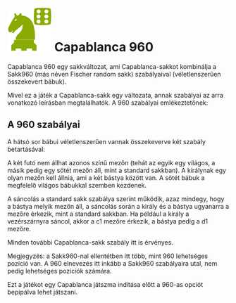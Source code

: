 # ![Capablanca960 ikon](https://github.com/gbtami/pychess-variants/blob/master/static/icons/caparandom.svg) Capablanca 960

Capablanca 960 egy sakkváltozat, ami Capablanca-sakkot kombinálja a Sakk960 (más néven Fischer random sakk) szabályaival (véletlenszerűen összekevert bábuk).

Mivel ez a játék a Capablanca-sakk egy változata, annak szabályai az arra vonatkozó leírásban megtalálhatók. A 960 szabályai emlékeztetőnek:

## A 960 szabályai

A hátsó sor bábui véletlenszerűen vannak összekeverve két szabály betartásával:

A két futó nem állhat azonos színű mezőn (tehát az egyik egy világos, a másik pedig egy sötét mezőn áll, mint a standard sakkban).
A királynak egy olyan mezőn kell állnia, ami a két bástya között van.
A sötét bábuk a megfelelő világos bábukkal szemben kezdenek.

A sáncolás a standard sakk szabálya szerint működik, azaz mindegy, hogy a bástya melyik mezőn áll, a sáncolás során a király és a bástya ugyanarra a mezőre érkezik, mint a standard sakkban. Ha például a király a vezérszárnyra sáncol, akkor a c1 mezőre érkezik, a bástya pedig a d1 mezőre.

Minden további Capablanca-sakk szabály itt is érvényes.

Megjegyzés: a Sakk960-nal ellentétben itt több, mint 960 lehetséges pozíció van. A 960 elnevezés itt inkább a Sakk960 szabályaira utal, nem pedig lehetséges pozíciók számára.

Ezt a játékot egy Capablanca játszma indítása előtt a 960-as opciót bepipálva lehet játszani.
